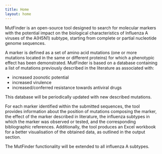 ```yaml
---
title: Home
layout: home
---
```


MutFinder is an open-source tool designed to search for molecular markers with the potential impact on the biological characteristics of Influenza A viruses of the A(H5N1) subtype, starting from complete or partial nucleotide genome sequences.

A marker is defined as a set of amino acid mutations (one or more mutations located in the same or different proteins) for which a phenotypic effect has been demonstrated.
MutFinder is based on a database containing a list of mutations previously described in the literature as associated with:
- increased zoonotic potential
- increased virulence
- increased/conferred resistance towards antiviral drugs

This database will be periodically updated with new described mutations.

For each marker identified within the submitted sequences, the tool provides information about the position of mutations composing the marker, the effect of the marker described in literature, the influenza subtypes in which the marker was observed or tested, and the corresponding bibliographic references. 
Additionally, the tool produces an Excel workbook for a better visualisation of the obtained data, as outlined in the output section.

The MutFinder functionality will be extended to all influenza A subtypes.
